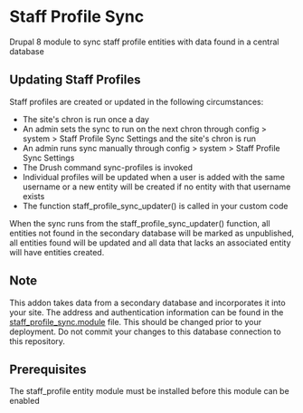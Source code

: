 # Staff Profile Sync
Drupal 8 module to sync staff profile entities with data found in a central database

## Updating Staff Profiles
Staff profiles are created or updated in the following circumstances:
* The site's chron is run once a day
* An admin sets the sync to run on the next chron through config > system > Staff Profile Sync Settings and the site's chron is run
* An admin runs sync manually through config > system > Staff Profile Sync Settings
* The Drush command sync-profiles is invoked
* Individual profiles will be updated when a user is added with the same username or a new entity will be created if no entity with that username exists
* The function staff_profile_sync_updater() is called in your custom code

When the sync runs from the staff_profile_sync_updater() function, all entities not found in the secondary database will be marked as unpublished, all entities found will be updated and all data that lacks an associated entity will have entities created.

## Note
This addon takes data from a secondary database and incorporates it into your site.
The address and authentication information can be found in the [staff_profile_sync.module](staff_profile_sync.module) file. This should be changed prior to your deployment. Do not commit your changes to this database connection to this repository.

## Prerequisites
The staff_profile entity module must be installed before this module can be enabled
